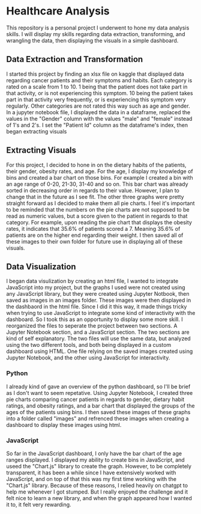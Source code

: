# Healthcare Analysis
This repository is a personal project I underwent to hone my data analysis skills. I will display my skills regarding data extraction, transforming, and wrangling the data, then displaying the visuals in a simple dashboard.

## Data Extraction and Transformation
I started this project by finding an xlsx file on kaggle that displayed data regarding cancer patients and their symptoms and habits. Each category is rated on a scale from 1 to 10. 1 being that the patient does not take part in that activity, or is not experiencing this symptom. 10 being the patient takes part in that activity very frequently, or is experiencing this symptom very regularly. Other categories are not rated this way such as age and gender. In a jupyter notebook file, I displayed the data in a dataframe, replaced the values in the "Gender" column with the values "male" and "female" instead of 1's and 2's. I set the "Patient Id" column as the dataframe's index, then began extracting visuals

## Extracting Visuals
For this project, I decided to hone in on the dietary habits of the patients, their gender, obesity rates, and age. For the age, I display my knowledge of bins and created a bar chart on those bins. For example I created a bin with an age range of 0-20, 21-30, 31-40 and so on. This bar chart was already sorted in decreasing order in regards to their value. However, I plan to change that in the future as I see fit. The other three graphs were pretty straight forward as I decided to make them all pie charts. I feel it's important to be reminded that the numbers on the pie charts are not supposed to be read as numeric values, but a score given to the patient in regards to that category. For example, upon reading the pie chart that displays the obesity rates, it indicates that 35.6% of patients scored a 7. Meaning 35.6% of patients are on the higher end regarding their weight. I then saved all of these images to their own folder for future use in displaying all of these visuals.

## Data Visualization
I began data visulization by creating an html file, I wanted to integrate JavaScript into my project, but the graphs I used were not created using any JavaScript library, but they were created using Jupyter Notbook, then saved as images in an images folder. These images were then displayed in the dashbaord in the html file. Since I did it this way, it made things tricky when trying to use JavaScript to integrate some kind of interactivity with the dashboard. So I took this as an opportunity to display some more skill. I reorganized the files to seperate the project between two sections. A Jupyter Notebook section, and a JavaScript section. The two sections are kind of self explanatory. The two files will use the same data, but analyzed using the two different tools, and both being displayed in a custom dashboard using HTML. One file relying on the saved images created using Jupyter Notebook, and the other using JavaScript for interactivity.

### Python
I already kind of gave an overview of the python dashboard, so I'll be brief as I don't want to seem repetative. Using Jupyter Notebook, I created three pie charts comparing cancer patients in regards to gender, dietary habit ratings, and obesity ratings, and a bar chart that displayed the groups of the ages of the patients using bins. I then saved these images of these graphs into a folder called "images" and refrenced these images when creating a dashboard to display these images using html.

### JavaScript
So far in the JavaScript dashboard, I only have the bar chart of the age ranges displayed. I displayed my ability to create bins in JavaScript, and useed the "Chart.js" library to create the graph. However, to be completely transparent, it has been a while since I have extensively worked with JavaScript, and on top of that this was my first time working with the "Chart.js" library. Because of these reasons, I relied heavily on chatgpt to help me whenever I got stumped. But I really enjoyed the challenge and it felt nice to learn a new library, and when the graph appeared how I wanted it to, it felt very rewarding.
